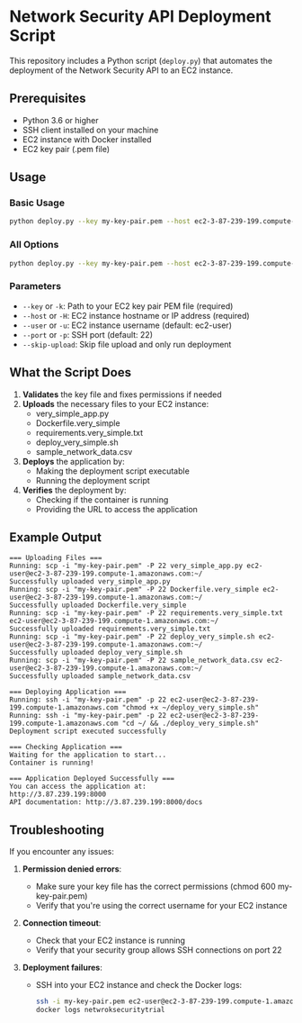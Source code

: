 # Network Security API Deployment Script

This repository includes a Python script (`deploy.py`) that automates the deployment of the Network Security API to an EC2 instance.

## Prerequisites

- Python 3.6 or higher
- SSH client installed on your machine
- EC2 instance with Docker installed
- EC2 key pair (.pem file)

## Usage

### Basic Usage

```bash
python deploy.py --key my-key-pair.pem --host ec2-3-87-239-199.compute-1.amazonaws.com
```

### All Options

```bash
python deploy.py --key my-key-pair.pem --host ec2-3-87-239-199.compute-1.amazonaws.com --user ec2-user --port 22 --skip-upload
```

### Parameters

- `--key` or `-k`: Path to your EC2 key pair PEM file (required)
- `--host` or `-H`: EC2 instance hostname or IP address (required)
- `--user` or `-u`: EC2 instance username (default: ec2-user)
- `--port` or `-p`: SSH port (default: 22)
- `--skip-upload`: Skip file upload and only run deployment

## What the Script Does

1. **Validates** the key file and fixes permissions if needed
2. **Uploads** the necessary files to your EC2 instance:
   - very_simple_app.py
   - Dockerfile.very_simple
   - requirements.very_simple.txt
   - deploy_very_simple.sh
   - sample_network_data.csv
3. **Deploys** the application by:
   - Making the deployment script executable
   - Running the deployment script
4. **Verifies** the deployment by:
   - Checking if the container is running
   - Providing the URL to access the application

## Example Output

```
=== Uploading Files ===
Running: scp -i "my-key-pair.pem" -P 22 very_simple_app.py ec2-user@ec2-3-87-239-199.compute-1.amazonaws.com:~/
Successfully uploaded very_simple_app.py
Running: scp -i "my-key-pair.pem" -P 22 Dockerfile.very_simple ec2-user@ec2-3-87-239-199.compute-1.amazonaws.com:~/
Successfully uploaded Dockerfile.very_simple
Running: scp -i "my-key-pair.pem" -P 22 requirements.very_simple.txt ec2-user@ec2-3-87-239-199.compute-1.amazonaws.com:~/
Successfully uploaded requirements.very_simple.txt
Running: scp -i "my-key-pair.pem" -P 22 deploy_very_simple.sh ec2-user@ec2-3-87-239-199.compute-1.amazonaws.com:~/
Successfully uploaded deploy_very_simple.sh
Running: scp -i "my-key-pair.pem" -P 22 sample_network_data.csv ec2-user@ec2-3-87-239-199.compute-1.amazonaws.com:~/
Successfully uploaded sample_network_data.csv

=== Deploying Application ===
Running: ssh -i "my-key-pair.pem" -p 22 ec2-user@ec2-3-87-239-199.compute-1.amazonaws.com "chmod +x ~/deploy_very_simple.sh"
Running: ssh -i "my-key-pair.pem" -p 22 ec2-user@ec2-3-87-239-199.compute-1.amazonaws.com "cd ~/ && ./deploy_very_simple.sh"
Deployment script executed successfully

=== Checking Application ===
Waiting for the application to start...
Container is running!

=== Application Deployed Successfully ===
You can access the application at:
http://3.87.239.199:8000
API documentation: http://3.87.239.199:8000/docs
```

## Troubleshooting

If you encounter any issues:

1. **Permission denied errors**:
   - Make sure your key file has the correct permissions (chmod 600 my-key-pair.pem)
   - Verify that you're using the correct username for your EC2 instance

2. **Connection timeout**:
   - Check that your EC2 instance is running
   - Verify that your security group allows SSH connections on port 22

3. **Deployment failures**:
   - SSH into your EC2 instance and check the Docker logs:
     ```bash
     ssh -i my-key-pair.pem ec2-user@ec2-3-87-239-199.compute-1.amazonaws.com
     docker logs netwroksecuritytrial
     ```

